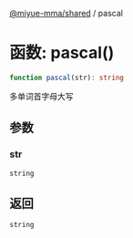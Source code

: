 [@miyue-mma/shared](../index.md) / pascal

# 函数: pascal()

```ts
function pascal(str): string
```

多单词首字母大写

## 参数

### str

`string`

## 返回

`string`
